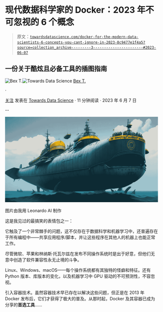 # 现代数据科学家的 Docker：2023 年不可忽视的 6 个概念

> 原文：[`towardsdatascience.com/docker-for-the-modern-data-scientists-6-concepts-you-cant-ignore-in-2023-8c9477e1f4a5?source=collection_archive---------3-----------------------#2023-06-07`](https://towardsdatascience.com/docker-for-the-modern-data-scientists-6-concepts-you-cant-ignore-in-2023-8c9477e1f4a5?source=collection_archive---------3-----------------------#2023-06-07)

## 一份关于酷炫且必备工具的插图指南

[](https://ibexorigin.medium.com/?source=post_page-----8c9477e1f4a5--------------------------------)![Bex T.](https://ibexorigin.medium.com/?source=post_page-----8c9477e1f4a5--------------------------------)[](https://towardsdatascience.com/?source=post_page-----8c9477e1f4a5--------------------------------)![Towards Data Science](https://towardsdatascience.com/?source=post_page-----8c9477e1f4a5--------------------------------) [Bex T.](https://ibexorigin.medium.com/?source=post_page-----8c9477e1f4a5--------------------------------)

·

[关注](https://medium.com/m/signin?actionUrl=https%3A%2F%2Fmedium.com%2F_%2Fsubscribe%2Fuser%2F39db050c2ac2&operation=register&redirect=https%3A%2F%2Ftowardsdatascience.com%2Fdocker-for-the-modern-data-scientists-6-concepts-you-cant-ignore-in-2023-8c9477e1f4a5&user=Bex+T.&userId=39db050c2ac2&source=post_page-39db050c2ac2----8c9477e1f4a5---------------------post_header-----------) 发表在 [Towards Data Science](https://towardsdatascience.com/?source=post_page-----8c9477e1f4a5--------------------------------) · 11 分钟阅读 · 2023 年 6 月 7 日[](https://medium.com/m/signin?actionUrl=https%3A%2F%2Fmedium.com%2F_%2Fvote%2Ftowards-data-science%2F8c9477e1f4a5&operation=register&redirect=https%3A%2F%2Ftowardsdatascience.com%2Fdocker-for-the-modern-data-scientists-6-concepts-you-cant-ignore-in-2023-8c9477e1f4a5&user=Bex+T.&userId=39db050c2ac2&source=-----8c9477e1f4a5---------------------clap_footer-----------)

--

[](https://medium.com/m/signin?actionUrl=https%3A%2F%2Fmedium.com%2F_%2Fbookmark%2Fp%2F8c9477e1f4a5&operation=register&redirect=https%3A%2F%2Ftowardsdatascience.com%2Fdocker-for-the-modern-data-scientists-6-concepts-you-cant-ignore-in-2023-8c9477e1f4a5&source=-----8c9477e1f4a5---------------------bookmark_footer-----------)![](img/58e3632c5797099e37e9c558988a3e0b.png)

图片由我用 Leonardo AI 制作

这是我见过的最搞笑的表情包之一：

它触及了一个非常棘手的问题，这不仅存在于数据科学和机器学习中，还普遍存在于所有编程中——共享应用程序/脚本，并让这些程序在其他人的机器上也能正常工作。

尽管微软、苹果和林纳斯·托瓦尔兹在发布不同操作系统时是出于好意，但他们无意中创造了软件兼容性永无止境的斗争。

Linux、Windows、macOS——每个操作系统都有其独特的怪癖和特征。还有 Python 版本、库版本的变化，以及机器学习中 GPU 驱动的不可预测性，不容忽视。

引入容器技术。虽然容器技术早已存在以解决这些问题，但正是在 2013 年 Docker 发布后，它们才获得了极大的普及。从那时起，Docker 及其容器已成为分享的**首选工具**……
